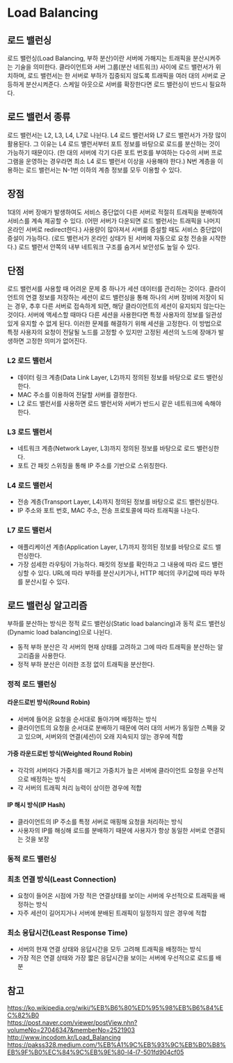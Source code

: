 # Load Balancing

## 로드 밸런싱
로드 밸런싱(Load Balancing, 부하 분산)이란 서버에 가해지는 트래픽을 분산시켜주는 기술을 의미한다. 클라이언트와 서버 그룹(분산 네트워크) 사이에 로드 밸런서가 위치하며, 로드 밸런서는 한 서버로 부하가 집중되지 않도록 트래픽을 여러 대의 서버로 균등하게 분산시켜준다. 스케일 아웃으로 서버를 확장한다면 로드 밸런싱이 반드시 필요하다. 

## 로드 밸런서 종류
로드 밸런서는 L2, L3, L4, L7로 나뉜다. L4 로드 밸런서와 L7 로드 밸런서가 가장 많이 활용된다. 그 이유는 L4 로드 밸런서부터 포트 정보를 바탕으로 로드를 분산하는 것이 가능하기 때문이다. (한 대의 서버에 각기 다른 포트 번호를 부여하는 다수의 서버 프로그램을 운영하는 경우라면 최소 L4 로드 밸런서 이상을 사용해야 한다.) N번 계층을 이용하는 로드 밸런서는 N-1번 이하의 계층 정보를 모두 이용할 수 있다.

## 장점
1대의 서버 장애가 발생하여도 서비스 중단없이 다른 서버로 적절히 트래픽을 분배하여 서비스를 계속 제공할 수 있다. (어떤 서버가 다운되면 로드 밸런서는 트래픽을 나머지 온라인 서버로 redirect한다.) 사용량이 많아져서 서버를 증설할 때도 서비스 중단없이 증설이 가능하다. (로드 밸런서가 온라인 상태가 된 서버에 자동으로 요청 전송을 시작한다.) 로드 밸런서 안쪽의 내부 네트워크 구조를 숨겨서 보안성도 높일 수 있다.

## 단점
로드 밸런서를 사용할 때 어려운 문제 중 하나가 세션 데이터를 관리하는 것이다. 클라이언트의 연결 정보를 저장하는 세션이 로드 밸런싱을 통해 하나의 서버 장비에 저장이 되는 경우, 추후 다른 서버로 접속하게 되면, 해당 클라이언트의 세션이 유지되지 않는다는 것이다. 서버에 액세스할 때마다 다른 세션을 사용한다면 특정 사용자의 정보를 일관성 있게 유지할 수 없게 된다. 이러한 문제를 해결하기 위해 세션을 고정한다. 이 방법으로 특정 사용자의 요청이 전달될 노드를 고정할 수 있지만 고정된 세션의 노드에 장애가 발생하면 고정한 의미가 없어진다.

### L2 로드 밸런서
- 데이터 링크 계층(Data Link Layer, L2)까지 정의된 정보를 바탕으로 로드 밸런싱한다.
- MAC 주소를 이용하여 전달할 서버를 결정한다. 
- L2 로드 밸런서를 사용하면 로드 밸런서와 서버가 반드시 같은 네트워크에 속해야 한다.

### L3 로드 밸런서
- 네트워크 계층(Network Layer, L3)까지 정의된 정보를 바탕으로 로드 밸런싱한다.
- 포트 간 패킷 스위칭을 통해 IP 주소를 기반으로 스위칭한다. 

### L4 로드 밸런서
- 전송 계층(Transport Layer, L4)까지 정의된 정보를 바탕으로 로드 밸런싱한다.
- IP 주소와 포트 번호, MAC 주소, 전송 프로토콜에 따라 트래픽을 나눈다.

### L7 로드 밸런서
- 애플리케이션 계층(Application Layer, L7)까지 정의된 정보를 바탕으로 로드 밸런싱한다.
- 가장 섬세한 라우팅이 가능하다. 패킷의 정보를 확인하고 그 내용에 따라 로드 밸런싱할 수 있다. URL에 따라 부하를 분산시키거나, HTTP 헤더의 쿠키값에 따라 부하를 분산시킬 수 있다.

## 로드 밸런싱 알고리즘
부하를 분산하는 방식은 정적 로드 밸런싱(Static load balancing)과 동적 로드 밸런싱(Dynamic load balancing)으로 나뉜다.
- 동적 부하 분산은 각 서버의 현재 상태를 고려하고 그에 따라 트래픽을 분산하는 알고리즘을 사용한다.
- 정적 부하 분산은 이러한 조정 없이 트래픽을 분산한다.

### 정적 로드 밸런싱
#### 라운드로빈 방식(Round Robin)
- 서버에 들어온 요청을 순서대로 돌아가며 배정하는 방식
- 클라이언트의 요청을 순서대로 분배하기 때문에 여러 대의 서버가 동일한 스펙을 갖고 있으며, 서버와의 연결(세션)이 오래 지속되지 않는 경우에 적합

#### 가중 라운드로빈 방식(Weighted Round Robin)
- 각각의 서버마다 가중치를 매기고 가중치가 높은 서버에 클라이언트 요청을 우선적으로 배정하는 방식
- 각 서버의 트래픽 처리 능력이 상이한 경우에 적합

#### IP 해시 방식(IP Hash)
- 클라이언트의 IP 주소를 특정 서버로 매핑해 요청을 처리하는 방식
- 사용자의 IP를 해싱해 로드를 분배하기 때문에 사용자가 항상 동일한 서버로 연결되는 것을 보장

### 동적 로드 밸런싱
### 최초 연결 방식(Least Connection)
- 요청이 들어온 시점에 가장 적은 연결상태를 보이는 서버에 우선적으로 트래픽을 배정하는 방식
- 자주 세션이 길어지거나 서버에 분배된 트래픽이 일정하지 않은 경우에 적합

### 최소 응답시간(Least Response Time)
- 서버의 현재 연결 상태와 응답시간을 모두 고려해 트래픽을 배정하는 방식
- 가장 적은 연결 상태와 가장 짧은 응답시간을 보이는 서버에 우선적으로 로드를 배분

## 참고
https://ko.wikipedia.org/wiki/%EB%B6%80%ED%95%98%EB%B6%84%EC%82%B0  
https://post.naver.com/viewer/postView.nhn?volumeNo=27046347&memberNo=2521903  
http://www.incodom.kr/Load_Balancing  
https://pakss328.medium.com/%EB%A1%9C%EB%93%9C%EB%B0%B8%EB%9F%B0%EC%84%9C%EB%9E%80-l4-l7-501fd904cf05  